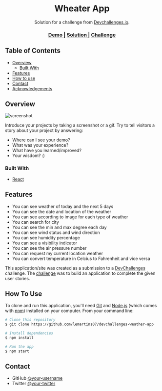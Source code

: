 <!-- Please update value in the {}  -->

<h1 align="center">Wheater App</h1>

<div align="center">
   Solution for a challenge from  <a href="http://devchallenges.io" target="_blank">Devchallenges.io</a>.
</div>

<div align="center">
  <h3>
    <a href="https://weather-app-lemartins07.vercel.app/">
      Demo
    </a>
    <span> | </span>
    <a href="https://devchallenges.io/solutions/yr7CpQfOm56cVmdPMsfB">
      Solution
    </a>
    <span> | </span>
    <a href="https://devchallenges.io/challenges/mM1UIenRhK808W8qmLWv">
      Challenge
    </a>
  </h3>
</div>

<!-- TABLE OF CONTENTS -->

## Table of Contents

- [Overview](#overview)
  - [Built With](#built-with)
- [Features](#features)
- [How to use](#how-to-use)
- [Contact](#contact)
- [Acknowledgements](#acknowledgements)

<!-- OVERVIEW -->

## Overview

![screenshot]()

Introduce your projects by taking a screenshot or a gif. Try to tell visitors a story about your project by answering:

- Where can I see your demo?
- What was your experience?
- What have you learned/improved?
- Your wisdom? :)

### Built With

<!-- This section should list any major frameworks that you built your project using. Here are a few examples.-->

- [React](https://reactjs.org/)


## Features

<!-- List the features of your application or follow the template. Don't share the figma file here :) -->

- You can see weather of today and the next 5 days
- You can see the date and location of the weather
- You can see according to image for each type of weather
- You can search for city
- You can see the min and max degree each day
- You can see wind status and wind direction
- You can see humidity percentage
- You can see a visibility indicator
- You can see the air pressure number
- You can request my current location weather
- You can convert temperature in Celcius to Fahrenheit and vice versa

This application/site was created as a submission to a [DevChallenges](https://devchallenges.io/challenges) challenge. The [challenge](https://devchallenges.io/challenges/mM1UIenRhK808W8qmLWv) was to build an application to complete the given user stories.

## How To Use

<!-- Example: -->

To clone and run this application, you'll need [Git](https://git-scm.com) and [Node.js](https://nodejs.org/en/download/) (which comes with [npm](http://npmjs.com)) installed on your computer. From your command line:

```bash
# Clone this repository
$ git clone https://github.com/lemartins07/devchallenges-weather-app

# Install dependencies
$ npm install

# Run the app
$ npm start
```


## Contact

- GitHub [@your-username](https://{github.com/lemartins07})
- Twitter [@your-twitter](https://{twitter.com/lemartins07})
